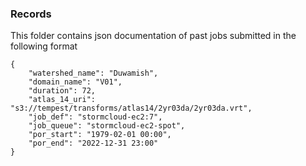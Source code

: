 ### Records

This folder contains json documentation of past jobs submitted in the following format

```
{
    "watershed_name": "Duwamish",
    "domain_name": "V01",
    "duration": 72,
    "atlas_14_uri": "s3://tempest/transforms/atlas14/2yr03da/2yr03da.vrt",
    "job_def": "stormcloud-ec2:7",
    "job_queue": "stormcloud-ec2-spot",
    "por_start": "1979-02-01 00:00",
    "por_end": "2022-12-31 23:00"
}
```